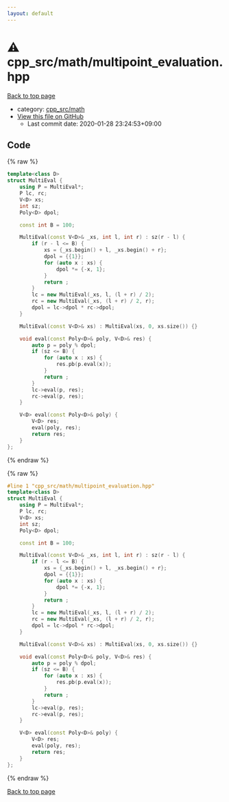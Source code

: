 ```yaml
---
layout: default
---
```


<!-- mathjax config similar to math.stackexchange -->
<script type="text/javascript" async
  src="https://cdnjs.cloudflare.com/ajax/libs/mathjax/2.7.5/MathJax.js?config=TeX-MML-AM_CHTML">
</script>
<script type="text/x-mathjax-config">
  MathJax.Hub.Config({
    TeX: { equationNumbers: { autoNumber: "AMS" }},
    tex2jax: {
      inlineMath: [ ['$','$'] ],
      processEscapes: true
    },
    "HTML-CSS": { matchFontHeight: false },
    displayAlign: "left",
    displayIndent: "2em"
  });
</script>

<script type="text/javascript" src="https://cdnjs.cloudflare.com/ajax/libs/jquery/3.4.1/jquery.min.js"></script>
<script src="https://cdn.jsdelivr.net/npm/jquery-balloon-js@1.1.2/jquery.balloon.min.js" integrity="sha256-ZEYs9VrgAeNuPvs15E39OsyOJaIkXEEt10fzxJ20+2I=" crossorigin="anonymous"></script>
<script type="text/javascript" src="../../../assets/js/copy-button.js"></script>
<link rel="stylesheet" href="../../../assets/css/copy-button.css" />


# :warning: cpp_src/math/multipoint_evaluation.hpp

<a href="../../../index.html">Back to top page</a>

* category: <a href="../../../index.html#7f80e2498998e03897cbfac19f068c09">cpp_src/math</a>
* <a href="{{ site.github.repository_url }}/blob/master/cpp_src/math/multipoint_evaluation.hpp">View this file on GitHub</a>
    - Last commit date: 2020-01-28 23:24:53+09:00




## Code

<a id="unbundled"></a>
{% raw %}
```cpp
template<class D>
struct MultiEval {
	using P = MultiEval*;
	P lc, rc;
	V<D> xs;
	int sz;
	Poly<D> dpol;

	const int B = 100;

	MultiEval(const V<D>& _xs, int l, int r) : sz(r - l) {
		if (r - l <= B) {
			xs = {_xs.begin() + l, _xs.begin() + r};
			dpol = {{1}};
			for (auto x : xs) {
				dpol *= {-x, 1};
			}
			return ;
		}
		lc = new MultiEval(_xs, l, (l + r) / 2);
		rc = new MultiEval(_xs, (l + r) / 2, r);
		dpol = lc->dpol * rc->dpol;
	}

	MultiEval(const V<D>& xs) : MultiEval(xs, 0, xs.size()) {}

	void eval(const Poly<D>& poly, V<D>& res) {
		auto p = poly % dpol;
		if (sz <= B) {
			for (auto x : xs) {
				res.pb(p.eval(x));
			}
			return ;
		}
		lc->eval(p, res);
		rc->eval(p, res);
	}

	V<D> eval(const Poly<D>& poly) {
		V<D> res;
		eval(poly, res);
		return res;
	}
};
```
{% endraw %}

<a id="bundled"></a>
{% raw %}
```cpp
#line 1 "cpp_src/math/multipoint_evaluation.hpp"
template<class D>
struct MultiEval {
	using P = MultiEval*;
	P lc, rc;
	V<D> xs;
	int sz;
	Poly<D> dpol;

	const int B = 100;

	MultiEval(const V<D>& _xs, int l, int r) : sz(r - l) {
		if (r - l <= B) {
			xs = {_xs.begin() + l, _xs.begin() + r};
			dpol = {{1}};
			for (auto x : xs) {
				dpol *= {-x, 1};
			}
			return ;
		}
		lc = new MultiEval(_xs, l, (l + r) / 2);
		rc = new MultiEval(_xs, (l + r) / 2, r);
		dpol = lc->dpol * rc->dpol;
	}

	MultiEval(const V<D>& xs) : MultiEval(xs, 0, xs.size()) {}

	void eval(const Poly<D>& poly, V<D>& res) {
		auto p = poly % dpol;
		if (sz <= B) {
			for (auto x : xs) {
				res.pb(p.eval(x));
			}
			return ;
		}
		lc->eval(p, res);
		rc->eval(p, res);
	}

	V<D> eval(const Poly<D>& poly) {
		V<D> res;
		eval(poly, res);
		return res;
	}
};

```
{% endraw %}

<a href="../../../index.html">Back to top page</a>

